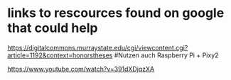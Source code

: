 # links to rescources found on google that could help

https://digitalcommons.murraystate.edu/cgi/viewcontent.cgi?article=1192&context=honorstheses #Nutzen auch Raspberry Pi + Pixy2

https://www.youtube.com/watch?v=391dXDjqzXA
